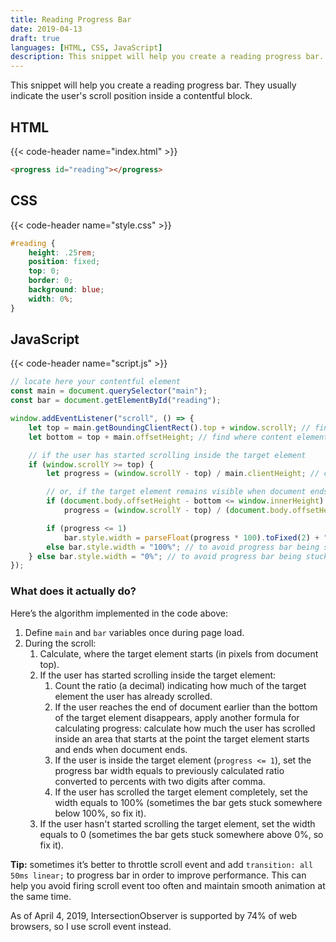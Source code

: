 ```yaml
---
title: Reading Progress Bar
date: 2019-04-13
draft: true
languages: [HTML, CSS, JavaScript]
description: This snippet will help you create a reading progress bar.
---
```


This snippet will help you create a reading progress bar. They usually indicate the user's scroll position inside a contentful block.

## HTML

{{< code-header name="index.html" >}}
```html
<progress id="reading"></progress>
```

## CSS

{{< code-header name="style.css" >}}
```CSS
#reading {
    height: .25rem;
    position: fixed;
    top: 0;
    border: 0;
    background: blue;
    width: 0%;
}
```

## JavaScript

{{< code-header name="script.js" >}}
```javascript
// locate here your contentful element
const main = document.querySelector("main");
const bar = document.getElementById("reading");

window.addEventListener("scroll", () => {
    let top = main.getBoundingClientRect().top + window.scrollY; // find where content element starts
    let bottom = top + main.offsetHeight; // find where content element ends

    // if the user has started scrolling inside the target element
    if (window.scrollY >= top) {
        let progress = (window.scrollY - top) / main.clientHeight; // count part of element we've scrolled

        // or, if the target element remains visible when document ends
        if (document.body.offsetHeight - bottom <= window.innerHeight)
            progress = (window.scrollY - top) / (document.body.offsetHeight - window.innerHeight);

        if (progress <= 1)
            bar.style.width = parseFloat(progress * 100).toFixed(2) + "%";
        else bar.style.width = "100%"; // to avoid progress bar being stuck a bit less than 100%
    } else bar.style.width = "0%"; // to avoid progress bar being stuck a bit more than 0%
});
```

### What does it actually do?

Here’s the algorithm implemented in the code above:

1.  Define `main` and `bar` variables once during page load.
2.  During the scroll:
    1.  Calculate, where the target element starts (in pixels from document top).
    2.  If the user has started scrolling inside the target element:
        1.  Count the ratio (a decimal) indicating how much of the target element the user has already scrolled.
        2.  If the user reaches the end of document earlier than the bottom of the target element disappears, apply another formula for calculating progress: calculate how much the user has scrolled inside an area that starts at the point the target element starts and ends when document ends.
        3.  If the user is inside the target element (`progress <= 1`), set the progress bar width equals to previously calculated ratio converted to percents with two digits after comma.
        4.  If the user has scrolled the target element completely, set the width equals to 100% (sometimes the bar gets stuck somewhere below 100%, so fix it).
    3.  If the user hasn't started scrolling the target element, set the width equals to 0 (sometimes the bar gets stuck somewhere above 0%, so fix it).

**Tip:** sometimes it’s better to throttle scroll event and add `transition: all 50ms linear;` to progress bar in order to improve performance. This can help you avoid firing scroll event too often and maintain smooth animation at the same time.

As of April 4, 2019, IntersectionObserver is supported by 74% of web browsers, so I use scroll event instead.
